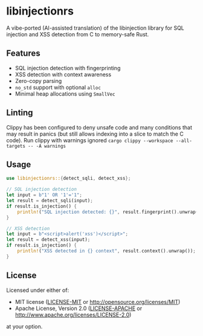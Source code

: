 # libinjectionrs

A vibe-ported (AI-assisted translation) of the libinjection library for SQL injection and XSS detection from C to memory-safe Rust.

## Features

- SQL injection detection with fingerprinting
- XSS detection with context awareness
- Zero-copy parsing
- `no_std` support with optional `alloc`
- Minimal heap allocations using `SmallVec`

## Linting
Clippy has been configured to deny unsafe code and many conditions that may result in panics (but still allows indexing into a slice to match the C code). Run clippy with warnings ignored ```cargo clippy --workspace --all-targets -- -A warnings```

## Usage

```rust
use libinjectionrs::{detect_sqli, detect_xss};

// SQL injection detection
let input = b"1' OR '1'='1";
let result = detect_sqli(input);
if result.is_injection() {
    println!("SQL injection detected: {}", result.fingerprint().unwrap());
}

// XSS detection
let input = b"<script>alert('xss')</script>";
let result = detect_xss(input);
if result.is_injection() {
    println!("XSS detected in {} context", result.context().unwrap());
}
```

## License

Licensed under either of:
- MIT license ([LICENSE-MIT](LICENSE-MIT) or http://opensource.org/licenses/MIT)
- Apache License, Version 2.0 ([LICENSE-APACHE](LICENSE-APACHE) or http://www.apache.org/licenses/LICENSE-2.0)

at your option.